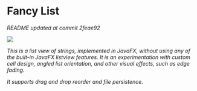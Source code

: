 # Fancy List
<i>README updated at commit 2feae92<i/>

![](../VidForReadme.gif)

This is a list view of strings, implemented in JavaFX, 
without using any of the built-in JavaFX listview features. 
It is an experimentation with custom cell design, angled
list orientation, and other visual effects, such as edge 
fading.

It supports drag and drop reorder and file persistence. 